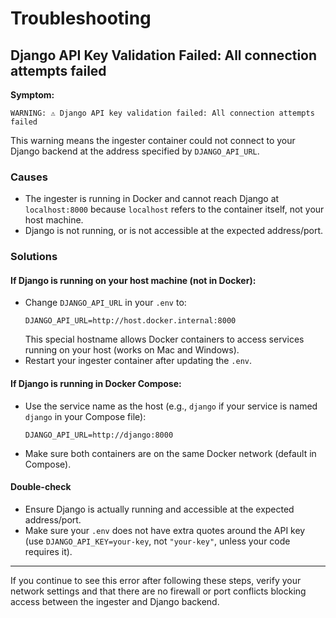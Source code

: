 # Troubleshooting

## Django API Key Validation Failed: All connection attempts failed

**Symptom:**
```
WARNING: ⚠️ Django API key validation failed: All connection attempts failed
```

This warning means the ingester container could not connect to your Django backend at the address specified by `DJANGO_API_URL`.

### Causes
- The ingester is running in Docker and cannot reach Django at `localhost:8000` because `localhost` refers to the container itself, not your host machine.
- Django is not running, or is not accessible at the expected address/port.

### Solutions

#### If Django is running on your host machine (not in Docker):
- Change `DJANGO_API_URL` in your `.env` to:
  ```
  DJANGO_API_URL=http://host.docker.internal:8000
  ```
  This special hostname allows Docker containers to access services running on your host (works on Mac and Windows).
- Restart your ingester container after updating the `.env`.

#### If Django is running in Docker Compose:
- Use the service name as the host (e.g., `django` if your service is named `django` in your Compose file):
  ```
  DJANGO_API_URL=http://django:8000
  ```
- Make sure both containers are on the same Docker network (default in Compose).

#### Double-check
- Ensure Django is actually running and accessible at the expected address/port.
- Make sure your `.env` does not have extra quotes around the API key (use `DJANGO_API_KEY=your-key`, not `"your-key"`, unless your code requires it).

---

If you continue to see this error after following these steps, verify your network settings and that there are no firewall or port conflicts blocking access between the ingester and Django backend.
